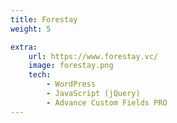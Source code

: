 ```yaml
---
title: Forestay
weight: 5

extra:
    url: https://www.forestay.vc/
    image: forestay.png
    tech:
        - WordPress
        - JavaScript (jQuery)
        - Advance Custom Fields PRO
---
```

